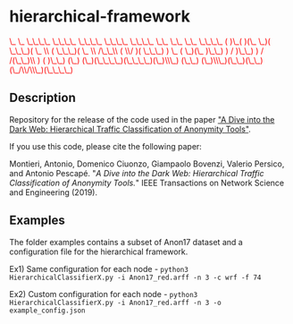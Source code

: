 hierarchical-framework
======================

<span style="color:red">
   \_   \_  \_\_\_\_  \_\_\_\_  \_\_\_\_    \_\_\_\_  \_\_\_\_    \_\_    \_\_  \_\_  \_\_\_\_  
  ( )\_( )(\_  \_)( \_\_\_)(  \_ \\  ( \_\_\_)(  \_ \\  /\_\_\\  (  \\/  )( \_\_\_)  
   ) \_ (  \_)(\_  )\_\_)  )   /   )\_\_)  )   / /(\_\_)\\  )    (  )\_\_)  
  (\_) (\_)(\_\_\_\_)(\_\_\_\_)(\_)\\\_)  (\_\_)  (\_)\\\_)(\_\_)(\_\_)(\_/\\/\\\_)(\_\_\_\_)  

</span>

## Description

Repository for the release of the code used in the paper ["A Dive into the Dark Web: Hierarchical Traffic Classification of Anonymity Tools"](https://ieeexplore.ieee.org/document/8663403).

If you use this code, please cite the following paper:

Montieri, Antonio, Domenico Ciuonzo, Giampaolo Bovenzi, Valerio Persico, and Antonio Pescapé. "_A Dive into the Dark Web: Hierarchical Traffic Classification of Anonymity Tools._" IEEE Transactions on Network Science and Engineering (2019).

## Examples

The folder examples contains a subset of Anon17 dataset and a configuration file for the hierarchical framework.

Ex1) Same configuration for each node - `python3 HierarchicalClassifierX.py -i Anon17_red.arff -n 3 -c wrf -f 74`

Ex2) Custom configuration for each node - `python3 HierarchicalClassifierX.py -i Anon17_red.arff -n 3 -o example_config.json`